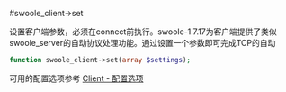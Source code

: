 #swoole_client->set

设置客户端参数，必须在connect前执行。swoole-1.7.17为客户端提供了类似swoole_server的自动协议处理功能。通过设置一个参数即可完成TCP的自动

```php
function swoole_client->set(array $settings);
```

可用的配置选项参考 [Client - 配置选项](/wiki/page/p-client_setting.html)
